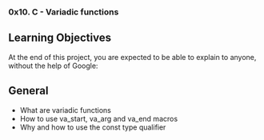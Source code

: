 ### 0x10. C - Variadic functions


## Learning Objectives
At the end of this project, you are expected to be able to explain to anyone, without the help of Google:

## General
- What are variadic functions
- How to use va_start, va_arg and va_end macros
- Why and how to use the const type qualifier